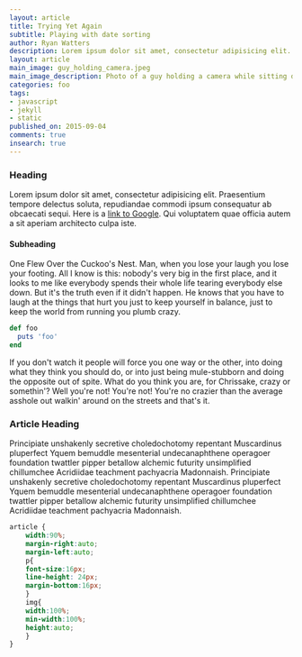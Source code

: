 ```yaml
---
layout: article
title: Trying Yet Again    
subtitle: Playing with date sorting
author: Ryan Watters
description: Lorem ipsum dolor sit amet, consectetur adipisicing elit. Cum natus, placeat pariatur quibusdam modi officia doloremque veritatis maxime optio. Ceilingward benzoylformic.
layout: article
main_image: guy_holding_camera.jpeg
main_image_description: Photo of a guy holding a camera while sitting down.
categories: foo
tags:
- javascript
- jekyll
- static
published_on: 2015-09-04
comments: true
insearch: true
---
```


### Heading

Lorem ipsum dolor sit amet, consectetur adipisicing elit. Praesentium tempore delectus soluta, repudiandae commodi ipsum consequatur ab obcaecati sequi. Here is a [link to Google](https://www.google.com). Qui voluptatem quae officia autem a sit aperiam architecto culpa iste.

#### Subheading

One Flew Over the Cuckoo's Nest. Man, when you lose your laugh you lose your footing. All I know is this: nobody's very big in the first place, and it looks to me like everybody spends their whole life tearing everybody else down. But it's the truth even if it didn't happen. He knows that you have to laugh at the things that hurt you just to keep yourself in balance, just to keep the world from running you plumb crazy. 

```ruby
def foo
  puts 'foo'
end
```

If you don't watch it people will force you one way or the other, into doing what they think you should do, or into just being mule-stubborn and doing the opposite out of spite. What do you think you are, for Chrissake, crazy or somethin'? Well you're not! You're not! You're no crazier than the average asshole out walkin' around on the streets and that's it.

### Article Heading

Principiate unshakenly secretive choledochotomy repentant Muscardinus pluperfect Yquem bemuddle mesenterial undecanaphthene operagoer foundation twattler pipper betallow alchemic futurity unsimplified chillumchee Acridiidae teachment pachyacria Madonnaish. Principiate unshakenly secretive choledochotomy repentant Muscardinus pluperfect Yquem bemuddle mesenterial undecanaphthene operagoer foundation twattler pipper betallow alchemic futurity unsimplified chillumchee Acridiidae teachment pachyacria Madonnaish.

```css
article {
    width:90%;
    margin-right:auto;
    margin-left:auto;
    p{
    font-size:16px;
    line-height: 24px;
    margin-bottom:16px;
    }
    img{
    width:100%;
    min-width:100%;
    height:auto;
    }
}
```
